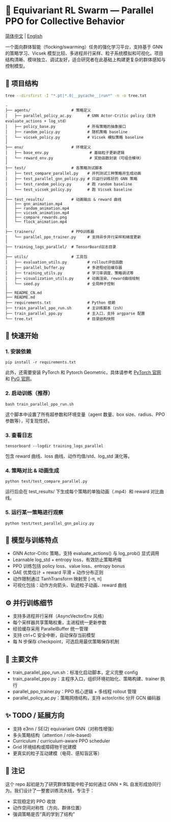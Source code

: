 # **🧠 Equivariant RL Swarm — Parallel PPO for Collective Behavior**
[简体中文](README_CN.md) | [English](README.md)


一个面向群体智能（flocking/swarming）任务的强化学习平台，支持基于 GNN 的策略学习、Vicsek 模型比较、多进程并行采样、粒子系统模拟和可视化。项目结构清晰、模块独立、调试友好，适合研究者在此基础上构建更复杂的群体感知与控制模型。


## **📁 项目结构**

```zsh
tree --dirsfirst -I "*.pt|*.0|__pycache__|run*" -n -o tree.txt
```

```
.
├── agents/                  # 策略定义
│   ├── parallel_policy_ac.py       # GNN Actor-Critic policy（支持 evaluate_actions + log_std）
│   ├── policy_base.py              # 所有策略的抽象接口
│   ├── random_policy.py            # 随机策略 baseline
│   └── vicsek_policy.py            # Vicsek 模拟策略 baseline
│
├── env/                     # 环境定义
│   ├── base_env.py                  # 基础粒子更新逻辑
│   └── reward_env.py                # 奖励函数封装（可组合模块）
│
├── test/                    # 各策略测试脚本
│   ├── test_compare_parallel.py    # 并列测试三种策略并生成动画
│   ├── test_parallel_gnn_policy.py # 只运行训练好的 GNN 策略
│   ├── test_random_policy.py       # 跑 random baseline
│   └── test_vicsek_policy.py       # 跑 Vicsek baseline
│
├── test_results/            # 动画输出 & reward 曲线
│   ├── gnn_animation.mp4
│   ├── random_animation.mp4
│   ├── vicsek_animation.mp4
│   ├── compare_rewards.png
│   └── flock_animation.mp4 
│
├── trainers/                # PPO训练器
│   └── parallel_ppo_trainer.py     # 支持异步并行采样和梯度更新
│
├── training_logs_parallel/  # TensorBoard日志目录
│
├── utils/                   # 工具包
│   ├── evaluation_utils.py         # rollout评估函数
│   ├── parallel_buffer.py          # 多进程经验缓存器
│   ├── training_utils.py           # 学习率调度、策略调试等
│   ├── visualization_utils.py      # 动画渲染、reward曲线绘制
│   └── seed.py                     # 全局种子控制
│
├── README_CN.md
├── README.md
├── requirements.txt                # Python 依赖
├── train_parallel_ppo_run.sh       # 主训练脚本（zsh）
├── train_parallel_ppo.py           # 主入口，支持 argparse 配置
└── tree.txt                        # 目录结构快照
```



## **🚀 快速开始**

### **1. 安装依赖**

```
pip install -r requirements.txt
```

此外，还需要安装 PyTorch 和 Pytorch Geometric，具体请参考 [PyTorch 官网](https://pytorch.org/get-started/locally/) 和 [PyG 官网](https://pytorch-geometric.readthedocs.io/en/latest/notes/installation.html)。

### **2. 启动训练（推荐）**

```
bash train_parallel_ppo_run.sh
```

这个脚本中设置了所有超参数和环境变量（agent 数量、box size、radius、PPO参数等），可复现性好。

### **3. 查看日志**

```
tensorboard --logdir training_logs_parallel
```

包含 reward 曲线、loss 曲线、动作均值/std、log_std 演化等。

### **4. 策略对比 & 动画生成**

```
python test/test_compare_parallel.py
```

运行后会在 test_results/ 下生成每个策略的单独动画（.mp4）和 reward 对比曲线。

### **5. 运行某一策略进行观察**

```
python test/test_parallel_gnn_policy.py
```



## **🎯 模型与训练特点**

- GNN Actor-Critic 策略，支持 evaluate_actions() 与 log_prob() 显式调用
- Learnable log_std + entropy loss，有效防止策略坍缩
- PPO 训练包括 policy loss、value loss、entropy bonus
- GAE 优势估计 + reward 平滑 + 动作分布正则
- 动作限制通过 TanhTransform 映射至 [-π, π]
- 可视化包括：动作方向箭头、轨迹粒子动画、reward 曲线



## **⚙️ 并行训练细节**

- 支持多进程并行采样（AsyncVectorEnv 风格）
- 每个采样器共享策略权重，主进程统一更新参数
- 经验缓存采用 ParallelBuffer 统一管理
- 支持 ctrl+C 安全中断，自动保存当前模型
- 每 N 步保存 checkpoint，可选启用最优策略保存机制



## **📄 主要文件**

- train_parallel_ppo_run.sh：标准化启动脚本，定义完整 config
- train_parallel_ppo.py：主程序入口，组织环境初始化、策略构建、trainer 执行
- parallel_ppo_trainer.py：PPO 核心逻辑 + 多线程 rollout 管理
- parallel_policy_ac.py：策略网络结构，支持 actor/critic 分开 GCN 编码器



## **✨ TODO / 延展方向**

- 支持 e3nn / SE(2) equivariant GNN（对称性增强）
- 多头策略结构（attention / role-based）
- Curriculum / curriculum-aware PPO scheduler
- Grid 环境结构或障碍物干扰建模
- 更真实的粒子互动建模（电荷、感知盲区等）



## **🧠 注记**

这个 repo 起初是为了研究群体智能中粒子如何通过 GNN + RL 自发形成协同行为。我们设计了一整套训练流水线，专注于：

- 实现稳定的 PPO 收敛
- 动作空间对称性（方向、群体位置）
- 强调策略是否“真的学到了结构”